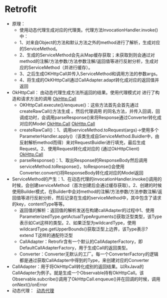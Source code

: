 # Retrofit
- 原理：
    - 使用动态代理生成对应的代理类。代理方法InvocationHandler.invoke()中：
    - 1、对来自Object的方法和默认方法之外的method进行了解析，生成对应的ServiceMethod。
    - 2、生成的ServiceMethod会先从Map缓存获取；未获取到则会通过对method的注解/方法参数/方法参数注解/返回值等进行反射分析，生成对应的ServiceMethod（并进行缓存）。
    - 3、之后生成OKHttpCall并传入ServiceMethod和调用方法的参数args。
    - 4、将生成的OkKHttpCall通过CallAdapter.adapt转化成对应的返回值并返回
- OkHttpCall： 由动态代理生成方法所返回的结果。使用代理模式对 进行了构造和请求方法的调用 [OkHttp.Call]("http://OkHttp.Call")
    - OKHttpCall.execute()/enqueue()：这些方法首先会首先通过createRawCall()方法生成 。然后代理调用 的同名方法，并传入回调，回调成功时，会调用parseResponse()来将Response通过Converter转化成对应的Model [OkHttp.Call]("http://OkHttp.Call") [OkHttp.Call]("http://OkHttp.Call")
    - createRawCall()：1、调用serviceMethod.toRequest(args)->使用多个ParameterHandler.apply()（该类生成自ServiceMethod.Buidler中，由反射解析method而得）来对RequestBuidler进行填充，最后生成Request。2、使用Request转化成对应的 (通过OkHttpClient) [OkHttp.Call]("http://OkHttp.Call")
    - parseResponse()：1、取出Response的ResponseBody然后调用serviceMethod.toResponse()，toResponse()会使用Converter.convert()将ResponseBody转化成对应的Model返回
- ServiceMethod的产生：1、在动态代理的invocationHandler.invoke()调用的时候，会创建serviceMethod（首次创建后会通过缓存获取）。2、创建的时候使用Builder模式，在Builder中会对method的注解/方法参数/方法参数注解/返回值等进行反射分析，然后记录在生成的serviceMethod中，其中包含了请求的key，contentType等等。
    - 返回值的解析：返回值的解析发送在构建callAdapter的过程中1、使用ParameterizedType.getActualTypeArguments()获取泛型类型，该Type表示如Cat<T>这样的类型。2、如果泛型为wildcardType，使用wildcardType.getUpperBounds()获取泛型上边界，该Type表示? extend T这样的通配符泛型
    - CallAdapter：Retrofir含有一个默认的CallAdapterFactory，即 DefaultCallAdapterFactory，用于生成Call<T>的返回类型。
    - Converter：Converter无默认的工厂。每一个ConverterFactory的逻辑都是通过获取CallAdapter中得到的Type，来创建对应的Converter
- CallAdapter：用于将OkHttpCall转化成别的返回结果。以RxJava的CallAdapter为例子。就是生成一个Observable持有OkHttpCall。该Observable.subcribe()调用了OkHttpCall.enqueue()并在回调的时候，调用onNext()/onError
- 动态代理：​ ​ [动态代理]("https://mubu.com/app/edit/home/7-9Cgd_SLOA")